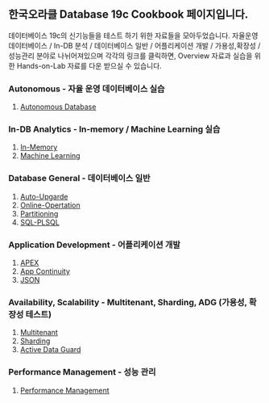 ## 한국오라클 Database 19c Cookbook 페이지입니다.

데이터베이스 19c의 신기능들을 테스트 하기 위한 자료들을 모아두었습니다.
자율운영 데이터베이스 / In-DB 분석 / 데이터베이스 일반 / 어플리케이션 개발 / 가용성,확장성 / 성능관리 분야로 나뉘어져있으며 각각의 링크를 클릭하면, Overview 자료과 실습을 위한 Hands-on-Lab 자료를 다운 받으실 수 있습니다.

### Autonomous - 자율 운영 데이터베이스 실습

1. [Autonomous Database](https://github.com/oracle19c-cookbook/Autonomous)

### In-DB Analytics - In-memory / Machine Learning 실습

1. [In-Memory](https://github.com/oracle19c-cookbook/In-DB-Analytics/tree/master/In-Memory)
2. [Machine Learning](https://github.com/oracle19c-cookbook/In-DB-Analytics/tree/master/Machine%20Learning)

### Database General - 데이터베이스 일반

1. [Auto-Upgarde](https://github.com/oracle19c-cookbook/Database-General/tree/master/Auto-upgrade)
2. [Online-Opertation](https://github.com/oracle19c-cookbook/Database-General/tree/master/Online-Opertation)
3. [Partitioning](https://github.com/oracle19c-cookbook/Database-General/tree/master/Partitioning)
4. [SQL-PLSQL](https://github.com/oracle19c-cookbook/Database-General/tree/master/SQL-PLSQL)

### Application Development - 어플리케이션 개발
1. [APEX](https://github.com/oracle19c-cookbook/Application-Development/tree/master/APEX)
2. [App Continuity](https://github.com/oracle19c-cookbook/Application-Development/tree/master/App%20continuty)
3. [JSON](https://github.com/oracle19c-cookbook/Application-Development/tree/master/JSON)

### Availability, Scalability - Multitenant, Sharding, ADG (가용성, 확장성 테스트)
1. [Multitenant](https://github.com/oracle19c-cookbook/Availability-Scalability/tree/master/Multitenant)
2. [Sharding](https://github.com/oracle19c-cookbook/Availability-Scalability/tree/master/Sharding)
3. [Active Data Guard](https://github.com/oracle19c-cookbook/Availability-Scalability/tree/master/AciveDataGuard)

### Performance Management - 성능 관리
1. [Performance Management](https://github.com/oracle19c-cookbook/Performance-Management)



